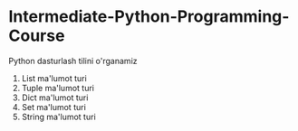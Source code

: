 # Intermediate-Python-Programming-Course
Python dasturlash tilini o'rganamiz

1. List ma'lumot turi
2. Tuple ma'lumot turi
3. Dict ma'lumot turi
4. Set ma'lumot turi
5. String ma'lumot turi
